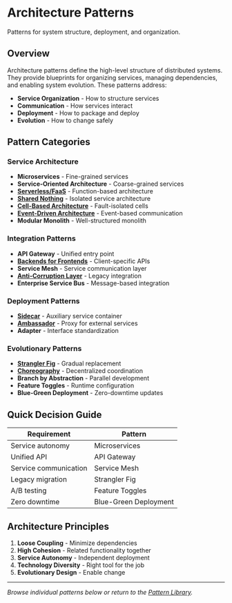 # Architecture Patterns

Patterns for system structure, deployment, and organization.

## Overview

Architecture patterns define the high-level structure of distributed systems. They provide blueprints for organizing services, managing dependencies, and enabling system evolution. These patterns address:

- **Service Organization** - How to structure services
- **Communication** - How services interact
- **Deployment** - How to package and deploy
- **Evolution** - How to change safely

## Pattern Categories

### Service Architecture
- **Microservices** - Fine-grained services
- **Service-Oriented Architecture** - Coarse-grained services
- **[Serverless/FaaS](serverless-faas.md)** - Function-based architecture
- **[Shared Nothing](shared-nothing.md)** - Isolated service architecture
- **[Cell-Based Architecture](cell-based.md)** - Fault-isolated cells
- **[Event-Driven Architecture](event-driven.md)** - Event-based communication
- **Modular Monolith** - Well-structured monolith

### Integration Patterns
- **API Gateway** - Unified entry point
- **[Backends for Frontends](backends-for-frontends.md)** - Client-specific APIs
- **Service Mesh** - Service communication layer
- **[Anti-Corruption Layer](anti-corruption-layer.md)** - Legacy integration
- **Enterprise Service Bus** - Message-based integration

### Deployment Patterns
- **[Sidecar](sidecar.md)** - Auxiliary service container
- **[Ambassador](ambassador.md)** - Proxy for external services
- **Adapter** - Interface standardization

### Evolutionary Patterns
- **[Strangler Fig](strangler-fig.md)** - Gradual replacement
- **[Choreography](choreography.md)** - Decentralized coordination
- **Branch by Abstraction** - Parallel development
- **Feature Toggles** - Runtime configuration
- **Blue-Green Deployment** - Zero-downtime updates

## Quick Decision Guide

| Requirement | Pattern |
|-------------|---------|
| Service autonomy | Microservices |
| Unified API | API Gateway |
| Service communication | Service Mesh |
| Legacy migration | Strangler Fig |
| A/B testing | Feature Toggles |
| Zero downtime | Blue-Green Deployment |

## Architecture Principles

1. **Loose Coupling** - Minimize dependencies
2. **High Cohesion** - Related functionality together
3. **Service Autonomy** - Independent deployment
4. **Technology Diversity** - Right tool for the job
5. **Evolutionary Design** - Enable change

---

*Browse individual patterns below or return to the [Pattern Library](../).*